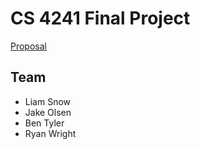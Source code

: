 # CS 4241 Final Project

[Proposal](PROPOSAL.md)

## Team
 - Liam Snow
 - Jake Olsen
 - Ben Tyler
 - Ryan Wright
